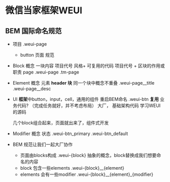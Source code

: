 # 微信当家框架WEUI

## BEM 国际命名规范

- 项目 .weui-page
    - button 页面
规范
- Block 概念
    一块内容  项目代号  风格+ 可复用的代码
    项目代号 + 区块的作用或职责 page
    .weui-page
    .tm-page
- Element 概念
    元素 __header
        块__
    同一个块中概念不重叠
    .weui-page__title
    .weui-page__desc
- UI **框架**中button，input，cell，通用的组件
    重启BEM命名
    .weui-btn  **复用**
    业务代码? （完成任务就好，并不考虑布局）
    大厂，
    基础架构代码 学习WEUI 的源码

    几个block组合起来，页面就出来了，组件式开发

- Modifier 概念
    状态
    .weui-btn_primary
    .weui-btn_default

- BEM 规范让我们一起大厂协作
    - 页面由blocks构成 .weui-{block}  抽象的概念，block替换成我们想要命名的内容
    - block 包含一些elements   .weui-{block}__{element}
    - elements 会有一些modifier
        .weui-{block}__{element}_{modifier}
